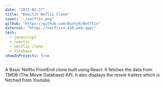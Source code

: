 ```yaml
---
date: "2021-02-17"
title: "ReactJs Neflix Clone"
cover: "./netflix.png"
github: "https://github.com/Bunty9/Netflix"
external: "https://netflixx-420.web.app/"
tech:
  - javascript
  - reactjs
  - netflix-clone
  - firebase
showInProjects: true
---
```


A Basic Netflix FrontEnd clone built using React.
It fetches the data from TMDB (The Movie Database) API.
It also displays the movie trailers which is fetched from Youtube.
